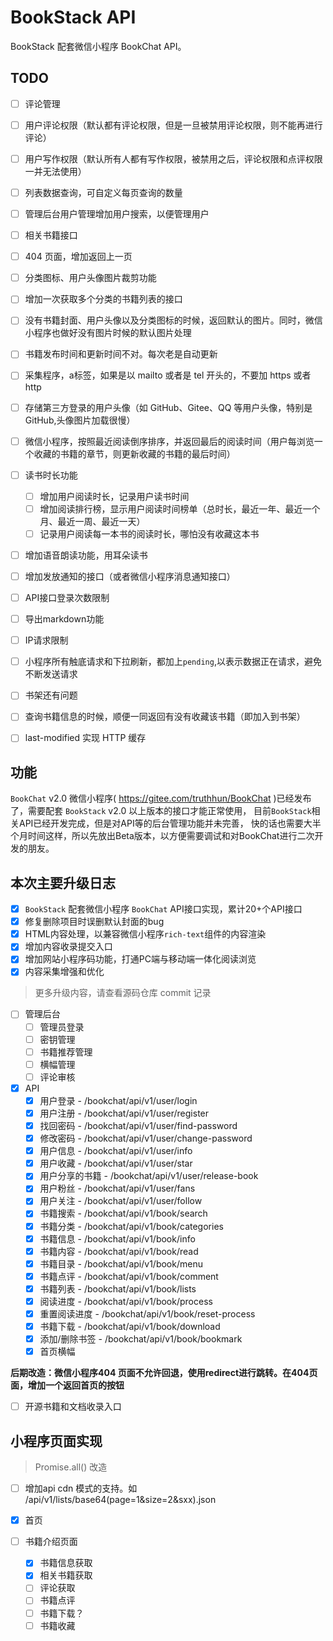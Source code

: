 # BookStack API

BookStack 配套微信小程序 BookChat API。

## TODO

- [ ] 评论管理
- [ ] 用户评论权限（默认都有评论权限，但是一旦被禁用评论权限，则不能再进行评论）
- [ ] 用户写作权限（默认所有人都有写作权限，被禁用之后，评论权限和点评权限一并无法使用）
- [ ] 列表数据查询，可自定义每页查询的数量
- [ ] 管理后台用户管理增加用户搜索，以便管理用户
- [ ] 相关书籍接口
- [ ] 404 页面，增加返回上一页
- [ ] 分类图标、用户头像图片裁剪功能
- [ ] 增加一次获取多个分类的书籍列表的接口
- [ ] 没有书籍封面、用户头像以及分类图标的时候，返回默认的图片。同时，微信小程序也做好没有图片时候的默认图片处理
- [ ] 书籍发布时间和更新时间不对。每次老是自动更新
- [ ] 采集程序，a标签，如果是以 mailto 或者是 tel 开头的，不要加 https 或者 http
- [ ] 存储第三方登录的用户头像（如 GitHub、Gitee、QQ 等用户头像，特别是GitHub,头像图片加载很慢）
- [ ] 微信小程序，按照最近阅读倒序排序，并返回最后的阅读时间（用户每浏览一个收藏的书籍的章节，则更新收藏的书籍的最后时间）

- [ ] 读书时长功能
    - [ ] 增加用户阅读时长，记录用户读书时间
    - [ ] 增加阅读排行榜，显示用户阅读时间榜单（总时长，最近一年、最近一个月、最近一周、最近一天）
    - [ ] 记录用户阅读每一本书的阅读时长，哪怕没有收藏这本书

- [ ] 增加语音朗读功能，用耳朵读书
- [ ] 增加发放通知的接口（或者微信小程序消息通知接口）
- [ ] API接口登录次数限制
- [ ] 导出markdown功能
- [ ] IP请求限制
- [ ] 小程序所有触底请求和下拉刷新，都加上`pending`,以表示数据正在请求，避免不断发送请求
- [ ] 书架还有问题
- [ ] 查询书籍信息的时候，顺便一同返回有没有收藏该书籍（即加入到书架）
- [ ] last-modified 实现 HTTP 缓存

## 功能

`BookChat` v2.0 微信小程序( https://gitee.com/truthhun/BookChat )已经发布了，需要配套 `BookStack` v2.0 以上版本的接口才能正常使用，
目前`BookStack`相关API已经开发完成，但是对API等的后台管理功能并未完善，
快的话也需要大半个月时间这样，所以先放出Beta版本，以方便需要调试和对BookChat进行二次开发的朋友。

## 本次主要升级日志

- [x] `BookStack` 配套微信小程序 `BookChat` API接口实现，累计20+个API接口
- [x] 修复删除项目时误删默认封面的bug
- [x] HTML内容处理，以兼容微信小程序`rich-text`组件的内容渲染
- [x] 增加内容收录提交入口
- [x] 增加网站小程序码功能，打通PC端与移动端一体化阅读浏览
- [x] 内容采集增强和优化

> 更多升级内容，请查看源码仓库 commit 记录


- [ ] 管理后台
    - [ ] 管理员登录
    - [ ] 密钥管理
    - [ ] 书籍推荐管理
    - [ ] 横幅管理
    - [ ] 评论审核
    
- [x] API
    - [x] 用户登录 - /bookchat/api/v1/user/login
    - [x] 用户注册 - /bookchat/api/v1/user/register
    - [x] 找回密码 - /bookchat/api/v1/user/find-password
    - [x] 修改密码 - /bookchat/api/v1/user/change-password
    - [x] 用户信息 - /bookchat/api/v1/user/info
    - [x] 用户收藏 - /bookchat/api/v1/user/star
    - [x] 用户分享的书籍 - /bookchat/api/v1/user/release-book
    - [x] 用户粉丝 - /bookchat/api/v1/user/fans
    - [x] 用户关注 - /bookchat/api/v1/user/follow
    - [x] 书籍搜索 - /bookchat/api/v1/book/search
    - [x] 书籍分类 - /bookchat/api/v1/book/categories
    - [x] 书籍信息 - /bookchat/api/v1/book/info
    - [x] 书籍内容 - /bookchat/api/v1/book/read
    - [x] 书籍目录 - /bookchat/api/v1/book/menu
    - [x] 书籍点评 - /bookchat/api/v1/book/comment
    - [x] 书籍列表 - /bookchat/api/v1/book/lists
    - [x] 阅读进度 - /bookchat/api/v1/book/process
    - [x] 重置阅读进度 - /bookchat/api/v1/book/reset-process
    - [x] 书籍下载 - /bookchat/api/v1/book/download
    - [x] 添加/删除书签 - /bookchat/api/v1/book/bookmark
    - [x] 首页横幅
    
**后期改造：微信小程序404 页面不允许回退，使用redirect进行跳转。在404页面，增加一个返回首页的按钮**
    
- [ ] 开源书籍和文档收录入口
    
## 小程序页面实现
> Promise.all() 改造

- [ ] 增加api cdn 模式的支持。如 /api/v1/lists/base64(page=1&size=2&sxx).json

- [x] 首页
- [ ] 书籍介绍页面
    - [x] 书籍信息获取
    - [x] 相关书籍获取
    - [ ] 评论获取
    - [ ] 书籍点评
    - [ ] 书籍下载？
    - [ ] 书籍收藏